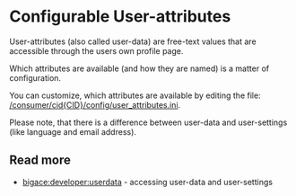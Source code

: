 # Configurable User-attributes

User-attributes (also called user-data) are free-text values that are accessible through the users own profile page.

Which attributes are available (and how they are named) is a matter of configuration.

You can customize, which attributes are available by editing the file: 
[/consumer/cid{CID}/config/user_attributes.ini](bigace/cid_cid).

Please note, that there is a difference between user-data and user-settings (like language and email address). 

## Read more

*  [bigace:developer:userdata](bigace/developer/userdata) - accessing user-data and user-settings
